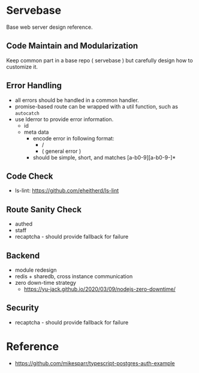 # Servebase

Base web server design reference.



## Code Maintain and Modularization

Keep common part in a base repo ( servebase ) but carefully design how to customize it.


## Error Handling

 - all errors should be handled in a common handler.
 - promise-based route can be wrapped with a util function, such as `autocatch`
 - use lderror to provide error information.
   - id
   - meta data
     - encode error in following format:
       - <module-name>/<error-name>
       - <error-name> ( general error )
     - <error-name> should be simple, short, and matches [a-b0-9][a-b0-9-]*

## Code Check

 - ls-lint: https://github.com/eheitherd/ls-lint


## Route Sanity Check

 - authed
 - staff
 - recaptcha - should provide fallback for failure


## Backend

 - module redesign
 - redis + sharedb, cross instance communication
 - zero down-time strategy
   - https://yu-jack.github.io/2020/03/09/nodejs-zero-downtime/


## Security

 - recaptcha - should provide fallback for failure

# Reference

 - https://github.com/mikesparr/typescript-postgres-auth-example
